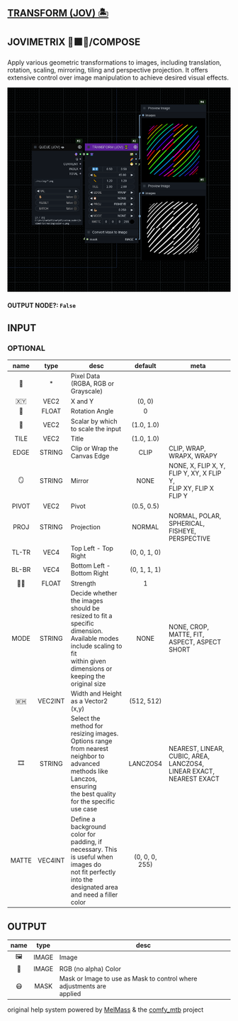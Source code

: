 ## [TRANSFORM (JOV) 🏝️](https://github.com/Amorano/Jovimetrix-examples/blob/master/node/TRANSFORM/TRANSFORM.md)

## JOVIMETRIX 🔺🟩🔵/COMPOSE


Apply various geometric transformations to images, including translation, rotation, scaling, mirroring, tiling and perspective projection. It offers extensive control over image manipulation to achieve desired visual effects.


![TRANSFORM](https://raw.githubusercontent.com/Amorano/Jovimetrix-examples/master/node/TRANSFORM/TRANSFORM.png)

#### OUTPUT NODE?: `False`

## INPUT

### OPTIONAL

name | type | desc | default | meta
:---:|:---:|---|:---:|---
👾  |  *  | Pixel Data (RGBA, RGB or Grayscale) |  | 
🇽🇾  |  VEC2  | X and Y | (0, 0) | 
📐  |  FLOAT  | Rotation Angle | 0 | 
📏  |  VEC2  | Scalar by which to scale the input | (1.0, 1.0) | 
TILE  |  VEC2  | Title | (1.0, 1.0) | 
EDGE  |  STRING  | Clip or Wrap the Canvas Edge | CLIP | CLIP, WRAP, WRAPX, WRAPY
🪞  |  STRING  | Mirror | NONE | NONE, X, FLIP X, Y, FLIP Y, XY, X FLIP Y,<br>FLIP XY, FLIP X FLIP Y
PIVOT  |  VEC2  | Pivot | (0.5, 0.5) | 
PROJ  |  STRING  | Projection | NORMAL | NORMAL, POLAR, SPHERICAL, FISHEYE,<br>PERSPECTIVE
TL-TR  |  VEC4  | Top Left - Top Right | (0, 0, 1, 0) | 
BL-BR  |  VEC4  | Bottom Left - Bottom Right | (0, 1, 1, 1) | 
💪🏽  |  FLOAT  | Strength | 1 | 
MODE  |  STRING  | Decide whether the images should be<br>resized to fit a specific dimension.<br>Available modes include scaling to fit<br>within given dimensions or keeping the<br>original size | NONE | NONE, CROP, MATTE, FIT, ASPECT, ASPECT<br>SHORT
🇼🇭  |  VEC2INT  | Width and Height as a Vector2 (x,y) | (512, 512) | 
🎞️  |  STRING  | Select the method for resizing images.<br>Options range from nearest neighbor to<br>advanced methods like Lanczos, ensuring<br>the best quality for the specific use case | LANCZOS4 | NEAREST, LINEAR, CUBIC, AREA, LANCZOS4,<br>LINEAR EXACT, NEAREST EXACT
MATTE  |  VEC4INT  | Define a background color for padding, if<br>necessary. This is useful when images do<br>not fit perfectly into the designated area<br>and need a filler color | (0, 0, 0, 255) | 

## OUTPUT

name | type | desc
:---:|:---:|---
🖼️  |  IMAGE  | Image 
🌈  |  IMAGE  | RGB (no alpha) Color 
😷  |  MASK  | Mask or Image to use as Mask to control where adjustments are<br>applied 

original help system powered by [MelMass](https://github.com/melMass) & the [comfy_mtb](https://github.com/melMass/comfy_mtb) project